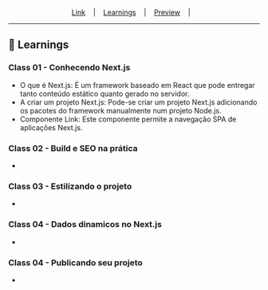 
<p align="center">
  <a href="https://">Link</a> &nbsp;&nbsp;&nbsp;|&nbsp;&nbsp;&nbsp;
  <a href="#-Learnings">Learnings</a> &nbsp;&nbsp;&nbsp;|&nbsp;&nbsp;&nbsp;
  <a href="#-Preview">Preview</a> &nbsp;&nbsp;&nbsp;|&nbsp;&nbsp;&nbsp;
</p>

---

## 🚀 Learnings
### Class 01 - Conhecendo Next.js
<ul>
  <li>O que é Next.js: É um framework baseado em React que pode entregar tanto conteúdo estático quanto gerado no servidor.</li>
  <li>A criar um projeto Next.js: Pode-se criar um projeto Next.js adicionando os pacotes do framework manualmente num projeto Node.js.</li>
  <li>Componente Link: Este componente permite a navegação SPA de aplicações Next.js.</li>
</ul>

### Class 02 - Build e SEO na prática
<ul>
  <li></li>
</ul>

### Class 03 - Estilizando o projeto
<ul>
  <li></li>
</ul>

### Class 04 - Dados dinamicos no Next.js
<ul>
  <li></li>
</ul>

### Class 04 - Publicando seu projeto
<ul>
  <li></li>
</ul>